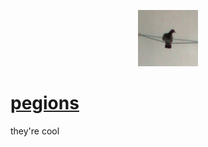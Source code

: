 <p align="center">
  <img src="/public/1.jpg" height="90px" width="auto">
  <H1>
    <a href="https://pegions.vercel.app/">
      pegions
    </a>
  </H1>
</p>
they're cool
